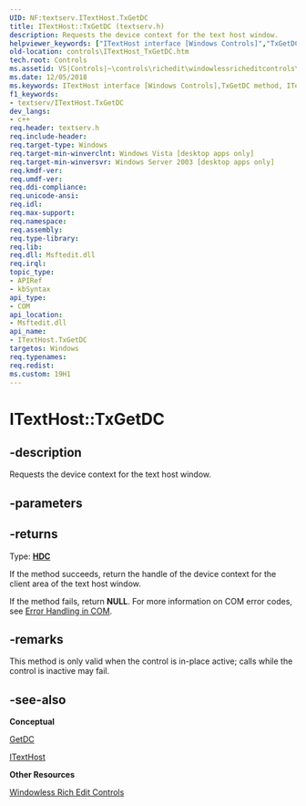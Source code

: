 ```yaml
---
UID: NF:textserv.ITextHost.TxGetDC
title: ITextHost::TxGetDC (textserv.h)
description: Requests the device context for the text host window.
helpviewer_keywords: ["ITextHost interface [Windows Controls]","TxGetDC method","ITextHost.TxGetDC","ITextHost::TxGetDC","TxGetDC","TxGetDC method [Windows Controls]","TxGetDC method [Windows Controls]","ITextHost interface","_win32_ITextHost_TxGetDC","_win32_ITextHost_TxGetDC_cpp","controls.ITextHost_TxGetDC","controls._win32_ITextHost_TxGetDC","textserv/ITextHost::TxGetDC"]
old-location: controls\ITextHost_TxGetDC.htm
tech.root: Controls
ms.assetid: VS|Controls|~\controls\richedit\windowlessricheditcontrols\windowlessricheditcontrolsreference\windowlessricheditcontrolinterfaces\txgetdc.htm
ms.date: 12/05/2018
ms.keywords: ITextHost interface [Windows Controls],TxGetDC method, ITextHost.TxGetDC, ITextHost::TxGetDC, TxGetDC, TxGetDC method [Windows Controls], TxGetDC method [Windows Controls],ITextHost interface, _win32_ITextHost_TxGetDC, _win32_ITextHost_TxGetDC_cpp, controls.ITextHost_TxGetDC, controls._win32_ITextHost_TxGetDC, textserv/ITextHost::TxGetDC
f1_keywords:
- textserv/ITextHost.TxGetDC
dev_langs:
- c++
req.header: textserv.h
req.include-header: 
req.target-type: Windows
req.target-min-winverclnt: Windows Vista [desktop apps only]
req.target-min-winversvr: Windows Server 2003 [desktop apps only]
req.kmdf-ver: 
req.umdf-ver: 
req.ddi-compliance: 
req.unicode-ansi: 
req.idl: 
req.max-support: 
req.namespace: 
req.assembly: 
req.type-library: 
req.lib: 
req.dll: Msftedit.dll
req.irql: 
topic_type:
- APIRef
- kbSyntax
api_type:
- COM
api_location:
- Msftedit.dll
api_name:
- ITextHost.TxGetDC
targetos: Windows
req.typenames: 
req.redist: 
ms.custom: 19H1
---
```


# ITextHost::TxGetDC


## -description


Requests the device context for the text host window.


## -parameters






## -returns



Type: <b><a href="https://docs.microsoft.com/windows/desktop/WinProg/windows-data-types">HDC</a></b>

If the method succeeds, return the handle of the device context for the client area of the text host window. 

If the method fails, return <b>NULL</b>. For more information on COM error codes, see <a href="https://docs.microsoft.com/windows/desktop/com/error-handling-in-com">Error Handling in COM</a>.




## -remarks



This method is only valid when the control is in-place active; calls while the control is inactive may fail.




## -see-also




<b>Conceptual</b>



<a href="https://docs.microsoft.com/windows/desktop/api/winuser/nf-winuser-getdc">GetDC</a>



<a href="https://docs.microsoft.com/windows/desktop/api/textserv/nl-textserv-itexthost">ITextHost</a>



<b>Other Resources</b>



<a href="https://docs.microsoft.com/windows/desktop/Controls/windowless-rich-edit-controls">Windowless Rich Edit Controls</a>
 

 

